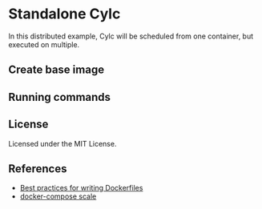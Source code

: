 # Standalone Cylc

In this distributed example, Cylc will be scheduled from one container, but executed
on multiple.

## Create base image

## Running commands


## License

Licensed under the MIT License.

## References

- [Best practices for writing Dockerfiles](https://docs.docker.com/develop/develop-images/dockerfile_best-practices)
- [docker-compose scale](https://docs.docker.com/compose/reference/scale/)
